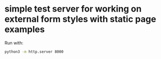 # simple test server for working on external form styles with static page examples

Run with:

```sh
python3 -m http.server 8000
```
